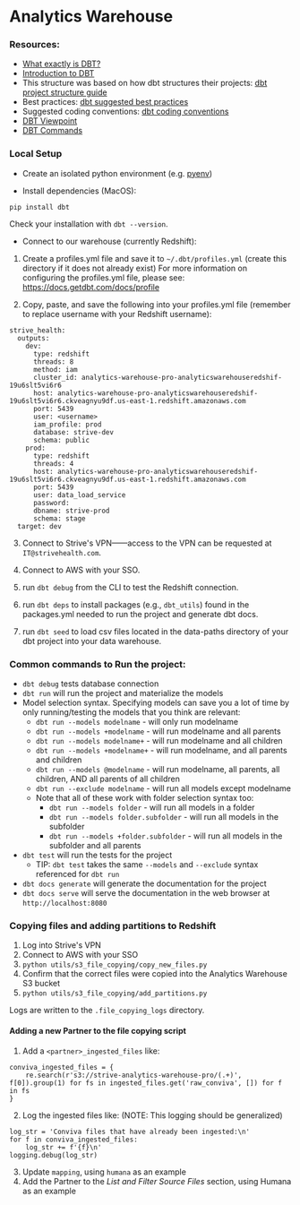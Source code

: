# Analytics Warehouse

### Resources:

- [What exactly is DBT?](https://blog.getdbt.com/what--exactly--is-dbt-/)
- [Introduction to DBT](https://docs.getdbt.com/docs/introduction/)
- This structure was based on how dbt structures their projects: [dbt project structure guide](https://discourse.getdbt.com/t/how-we-structure-our-dbt-projects/355)
- Best practices: [dbt suggested best practices](https://docs.getdbt.com/docs/guides/best-practices/)
- Suggested coding conventions: [dbt coding conventions](https://github.com/fishtown-analytics/corp/blob/master/dbt_coding_conventions.md)
- [DBT Viewpoint](https://docs.getdbt.com/docs/about/viewpoint/)
- [DBT Commands](https://docs.getdbt.com/reference/dbt-commands/)

### Local Setup
- Create an isolated python environment (e.g. [pyenv](https://strivehealth.atlassian.net/wiki/spaces/STRIVEHEAL/pages/68649119/Python))

- Install dependencies (MacOS):
```
pip install dbt
```
Check your installation with `dbt --version`.

- Connect to our warehouse (currently Redshift):

1. Create a profiles.yml file and save it to  `~/.dbt/profiles.yml` (create this directory if it does not already exist)
For more information on configuring the profiles.yml file, please see:
https://docs.getdbt.com/docs/profile

2. Copy, paste, and save the following into your profiles.yml file (remember to replace username with your Redshift username):

```
strive_health:
  outputs:
    dev:
      type: redshift
      threads: 8
      method: iam
      cluster_id: analytics-warehouse-pro-analyticswarehouseredshif-19u6slt5vi6r6
      host: analytics-warehouse-pro-analyticswarehouseredshif-19u6slt5vi6r6.ckveagnyu9df.us-east-1.redshift.amazonaws.com
      port: 5439
      user: <username>
      iam_profile: prod
      database: strive-dev
      schema: public
    prod:
      type: redshift
      threads: 4
      host: analytics-warehouse-pro-analyticswarehouseredshif-19u6slt5vi6r6.ckveagnyu9df.us-east-1.redshift.amazonaws.com
      port: 5439
      user: data_load_service
      password:
      dbname: strive-prod
      schema: stage
  target: dev

  ```

  3. Connect to Strive's VPN——access to the VPN can be requested at `IT@strivehealth.com`.

  4. Connect to AWS with your SSO.

  5. run `dbt debug` from the CLI to test the Redshift connection.

  6. run `dbt deps` to install packages (e.g., `dbt_utils`) found in the packages.yml needed to run the project and generate dbt docs.

  7. run `dbt seed` to load csv files located in the data-paths directory of your dbt project into your data warehouse.

  ### Common commands to Run the project:

  - `dbt debug` tests database connection
  - `dbt run` will run the project and materialize the models
  - Model selection syntax. Specifying models can save you a lot of time by only running/testing the models that you think are relevant:
    - `dbt run --models modelname` - will only run modelname
    - `dbt run --models +modelname` - will run modelname and all parents
    - `dbt run --models modelname+` - will run modelname and all children
    - `dbt run --models +modelname+` - will run modelname, and all parents and children
    - `dbt run --models @modelname` - will run modelname, all parents, all children, AND all parents of all children
    - `dbt run --exclude modelname` - will run all models except modelname
    - Note that all of these work with folder selection syntax too:
      - `dbt run --models folder` - will run all models in a folder
      - `dbt run --models folder.subfolder` - will run all models in the subfolder
      - `dbt run --models +folder.subfolder` - will run all models in the subfolder and all parents
  - `dbt test` will run the tests for the project
    - TIP: `dbt test` takes the same `--models` and `--exclude` syntax referenced for `dbt run`
  - `dbt docs generate` will generate the documentation for the project
  - `dbt docs serve` will serve the documentation in the web browser at `http://localhost:8080`

### Copying files and adding partitions to Redshift

1. Log into Strive's VPN
2. Connect to AWS with your SSO
3. `python utils/s3_file_copying/copy_new_files.py`
4. Confirm that the correct files were copied into the Analytics Warehouse S3 bucket
5. `python utils/s3_file_copying/add_partitions.py`

Logs are written to the `.file_copying_logs` directory.

#### Adding a new Partner to the file copying script

1. Add a `<partner>_ingested_files` like:
```
conviva_ingested_files = {
    re.search(r's3://strive-analytics-warehouse-pro/(.+)', f[0]).group(1) for fs in ingested_files.get('raw_conviva', []) for f in fs
}
```
2. Log the ingested files like: (NOTE: This logging should be generalized)
```
log_str = 'Conviva files that have already been ingested:\n'
for f in conviva_ingested_files:
    log_str += f'{f}\n'
logging.debug(log_str)
```
3. Update `mapping`, using `humana` as an example
4. Add the Partner to the *List and Filter Source Files* section, using Humana as an example
